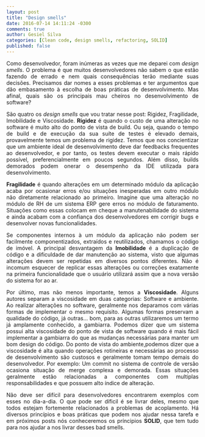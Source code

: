 ```yaml
---
layout: post
title: "Design smells"
date: 2016-07-14 14:11:24 -0300
comments: true
author: Gesiel Silva
categories: [Clean code, design smells, refactoring, SOLID]
published: false 
---
```

<p align="justify">
    Como desenvolvedor, foram inúmeras as vezes que me deparei com <em>design smells</em>. O problema é que muitos desenvolvedores não sabem o que estão fazendo de errado e nem quais consequências terão mediante suas decisões. Precisamos dar nomes a esses problemas e ter argumentos que dão embasamento à escolha de boas práticas de desenvolvimento. Mas afinal, quais são os principais mau cheiros no desenvolvimento de software?
</p>
<!-- more -->
<p align="justify">
	São quatro os <em>design smells</em> que vou tratar nesse post: Rigidez, Fragilidade, Imobilidade e Viscosidade.
	<strong>Rigidez</strong> é quando o custo de uma alteração no software é muito alto do ponto de vista de build. Ou seja, quando o tempo de build e de execução da sua suíte de testes é elevado demais, provavelmente temos um problema de rigidez. Temos que nos concientizar que um ambiente ideal de desenvolvimento deve dar feedbacks frequentes ao desenvolvedor, e por tanto, os testes devem executar o mais rápido possível, preferencialmente em poucos segundos. Além disso, builds demorados podem onerar o desempenho da IDE utilizada para desenvolvimento.
</p>
<p align="justify">
	<strong>Fragilidade</strong> é quando alterações em um determinado módulo da aplicação acaba por ocasionar erros e/ou situações inesperadas em outro módulo não diretamente relacionado ao primeiro. Imagine que uma alteração no módulo de RH de um sistema ERP gere erros no módulo de faturamento. Situações como essas colocam em cheque a manutenabilidade do sistema e ainda acabam com a confiança dos desenvolvedores em corrigir bugs e desenvolver novas funcionalidades.
</p>
<p align="justify">
	Se componentes internos à um módulo da aplicação não podem ser facilmente componentizados, extraídos e reutilizados, chamamos o código de imóvel. A principal desvantagem da <strong>Imobilidade</strong> é a duplicação de código e a dificuldade de dar manutenção ao sistema, visto que algumas alterações devem ser repetidas em diversos pontos diferentes. Não é incomum esquecer de replicar essas alterações ou correções exatamente na primeira funcionalidade que o usuário utilizará assim que a nova versão do sistema for ao ar.
</p>
<p align="justify">
	Por último, mas não menos importante, temos a <strong>Viscosidade</strong>. Alguns autores separam a viscosidade em duas categorias: Software e ambiente. Ao realizar alterações no software, geralmente nos deparamos com várias formas de implementar o mesmo requisito. Algumas formas preservam a qualidade do código, já outras... bom, para as outras utilizaremos um termo já amplamente conhecido, a gambiarra. Podemos dizer que um sistema possui alta viscosidade do ponto de vista de software quando é mais fácil implementar a gambiarra do que as mudanças necessárias para manter um bom design do código. Do ponto de vista do ambiente,podemos dizer que a viscosidade é alta quando operações rotineiras e necessárias ao processo de desenvolvimento são custosos e geralmente tomam tempo demais do desenvolvedor. Por exemplo: Um commit no sistema de controle de versão ocasiona situação de merge complexa e demorada. Essas situações geralmente estão relacionadas a componentes com multiplas responsabilidades e que possuem alto índice de alteração.
</p>
<p align="justify">
	Não deve ser difícil para desenvolvedores encontrarem exemplos com esses no dia-a-dia. O que pode ser díficil é se livrar deles, mesmo que todos estejam fortemente relacionados a problemas de acoplamento. Há diversos princípios e boas práticas que podem nos ajudar nessa tarefa e em próximos posts nós conheceremos os príncipios <strong>SOLID</strong>, que tem tudo para nos ajudar a nos livrar desses bad smells.
</p>

